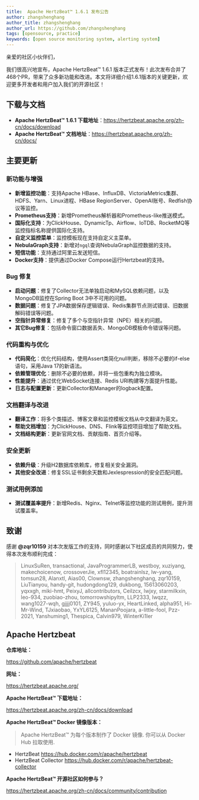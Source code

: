 ```yaml
---
title:  Apache HertzBeat™ 1.6.1 发布公告
author: zhangshenghang
author_title: zhangshenghang
author_url: https://github.com/zhangshenghang
tags: [opensource, practice]
keywords: [open source monitoring system, alerting system]
---
```


亲爱的社区小伙伴们，

我们很高兴地宣布，Apache HertzBeat™ 1.6.1 版本正式发布！此次发布合并了468个PR，带来了众多新功能和改进。本文将详细介绍1.6.1版本的关键更新，欢迎更多开发者和用户加入我们的开源社区！

## 下载与文档

- **Apache HertzBeat™ 1.6.1 下载地址**：<https://hertzbeat.apache.org/zh-cn/docs/download>
- **Apache HertzBeat™ 文档地址**：<https://hertzbeat.apache.org/zh-cn/docs/>

## 主要更新

### 新功能与增强

- **新增监控功能**：支持Apache HBase、InfluxDB、VictoriaMetrics集群、HDFS、Yarn、Linux进程、HBase RegionServer、OpenAI账号、Redfish协议等监控。
- **Prometheus支持**：新增Prometheus解析器和Prometheus-like推送模式。
- **国际化支持**：为ClickHouse、DynamicTp、Airflow、IoTDB、RocketMQ等监控指标名称提供国际化支持。
- **自定义监控菜单**：监控模板现在支持自定义主菜单。
- **NebulaGraph支持**：新增对`ngql`查询NebulaGraph监控数据的支持。
- **短信功能**：支持通过阿里云发送短信。
- **Docker支持**：提供通过Docker Compose运行Hertzbeat的支持。

### Bug 修复

- **启动问题**：修复了Collector无法单独启动和MySQL依赖问题，以及MongoDB监控在Spring Boot 3中不可用的问题。
- **数据问题**：修复了JPA数据保存逻辑错误、Redis集群节点测试错误、旧数据解码错误等问题。
- **空指针异常修复**：修复了多个与空指针异常（NPE）相关的问题。
- **其它Bug修复**：包括命令窗口数据丢失、MongoDB模板命令错误等问题。

### 代码重构与优化

- **代码简化**：优化代码结构，使用Assert类简化null判断，移除不必要的if-else语句，采用Java 17的新语法。
- **依赖管理优化**：删除不必要的依赖，并将一些包重构为独立模块。
- **性能提升**：通过优化WebSocket连接、Redis URI构建等方面提升性能。
- **日志与配置更新**：更新Collector和Manager的logback配置。

### 文档翻译与改进

- **翻译工作**：将多个类描述、博客文章和监控模板文档从中文翻译为英文。
- **帮助文档增加**：为ClickHouse、DNS、Flink等监控项目增加了帮助文档。
- **文档结构更新**：更新官网文档、贡献指南、首页介绍等。

### 安全更新

- **依赖升级**：升级H2数据库依赖库，修复相关安全漏洞。
- **其他安全改进**：修复SSL证书剩余天数和Jexlespression的安全匹配问题。

### 测试用例添加

- **测试覆盖率提升**：新增Redis、Nginx、Telnet等监控功能的测试用例，提升测试覆盖率。

## 致谢

感谢 **@zqr10159** 对本次发版工作的支持，同时感谢以下社区成员的共同努力，使得本次发布顺利完成：

> LinuxSuRen, transactional, JavaProgrammerLB, westboy, xuziyang, makechoicenow, crossoverJie, xfl12345, boatrainlsz, lw-yang, tomsun28, Alanxtl, Aias00, Clownsw, zhangshenghang, zqr10159, LiuTianyou, handy-git, hudongdong129, dukbong, 15613060203, yqxxgh, miki-hmt, PeixyJ, allcontributors, Ceilzcx, lwjxy, starmilkxin, leo-934, zuobiao-zhou, tomorrowshipyltm, LLP2333, lwqzz, wang1027-wqh, gjjjj0101, ZY945, yuluo-yx, HeartLinked, alpha951, Hi-Mr-Wind, TJxiaobao, YxYL6125, MananPoojara, a-little-fool, Pzz-2021, Yanshuming1, Thespica, Calvin979, WinterKi1ler
>

## Apache Hertzbeat

**仓库地址：**

<https://github.com/apache/hertzbeat>

**网址：**

<https://hertzbeat.apache.org/>

**Apache HertzBeat™ 下载地址：**

<https://hertzbeat.apache.org/zh-cn/docs/download>

**Apache HertzBeat™ Docker 镜像版本：**

> Apache HertzBeat™ 为每个版本制作了 Docker 镜像. 你可以从 Docker Hub 拉取使用.

- HertzBeat <https://hub.docker.com/r/apache/hertzbeat>
- HertzBeat Collector <https://hub.docker.com/r/apache/hertzbeat-collector>

**Apache HertzBeat™ 开源社区如何参与？**

<https://hertzbeat.apache.org/zh-cn/docs/community/contribution>
